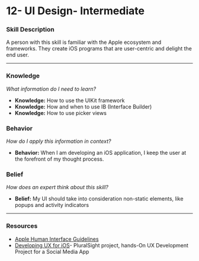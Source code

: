 # 12- UI Design- Intermediate

### Skill Description
A person with this skill is familiar with the Apple ecosystem and frameworks. They create iOS programs that are user-centric and delight the end user. 

----- 

### Knowledge 
*What information do I need to learn?*
- **Knowledge:** How to use the UIKit framework
- **Knowledge:** How and when to use IB (Interface Builder) 
- **Knowledge:** How to use picker views

### Behavior 
*How do I apply this information in context?*
- **Behavior:** When I am developing an iOS application, I keep the user at the forefront of my thought process.


### Belief 
*How does an expert think about this skill?*
- **Belief:** My UI should take into consideration non-static elements, like popups and activity indicators

----

### Resources
- [Apple Human Interface Guidelines](https://developer.apple.com/ios/human-interface-guidelines/overview/themes/)
- [Developing UX for iOS](https://app.pluralsight.com/library/courses/ux-ios-social-media-app-2108/table-of-contents)- PluralSight project, hands-On UX Development Project for a Social Media App
